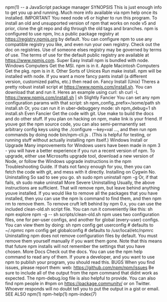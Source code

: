 npm(1) -- a JavaScript package manager SYNOPSIS This is just enough info to get you up and running. Much more info available via npm help once its installed. IMPORTANT You need node v6 or higher to run this program. To install an old and unsupported version of npm that works on node v5 and prior, clone the git repo and dig through the old tags and branches. npm is configured to use npm, Inc.s public package registry at https://registry.npmjs.org by default. You can configure npm to use any compatible registry you like, and even run your own registry. Check out the doc on registries. Use of someone elses registry may be governed by terms of use. The terms of use for the default public registry are available at https://www.npmjs.com. Super Easy Install npm is bundled with node. Windows Computers Get the MSI. npm is in it. Apple Macintosh Computers Get the pkg. npm is in it. Other Sorts of Unices Run make install. npm will be installed with node. If you want a more fancy pants install (a different version, customized paths, etc.) then read on. Fancy Install (Unix) Theres a pretty robust install script at https://www.npmjs.com/install.sh. You can download that and run it. Heres an example using curl: sh curl -L https://www.npmjs.com/install.sh | sh Slightly Fancier You can set any npm configuration params with that script: sh npm_config_prefix=/some/path sh install.sh Or, you can run it in uber-debuggery mode: sh npm_debug=1 sh install.sh Even Fancier Get the code with git. Use make to build the docs and do other stuff. If you plan on hacking on npm, make link is your friend. If youve got the npm source code, you can also semi-permanently set arbitrary config keys using the ./configure --key=val ..., and then run npm commands by doing node bin/npm-cli.js <command> <args>. (This is helpful for testing, or running stuff without actually installing npm itself.) Windows Install or Upgrade Many improvements for Windows users have been made in npm 3 - you will have a better experience if you run a recent version of npm. To upgrade, either use Microsofts upgrade tool, download a new version of Node, or follow the Windows upgrade instructions in the npm Troubleshooting Guide. If thats not fancy enough for you, then you can fetch the code with git, and mess with it directly. Installing on Cygwin No. Uninstalling So sad to see you go. sh sudo npm uninstall npm -g Or, if that fails, sh sudo make uninstall More Severe Uninstalling Usually, the above instructions are sufficient. That will remove npm, but leave behind anything youve installed. If you would like to remove all the packages that you have installed, then you can use the npm ls command to find them, and then npm rm to remove them. To remove cruft left behind by npm 0.x, you can use the included clean-old.sh script file. You can run it conveniently like this: sh npm explore npm -g -- sh scripts/clean-old.sh npm uses two configuration files, one for per-user configs, and another for global (every-user) configs. You can view them by doing: sh npm config get userconfig # defaults to ~/.npmrc npm config get globalconfig # defaults to /usr/local/etc/npmrc Uninstalling npm does not remove configuration files by default. You must remove them yourself manually if you want them gone. Note that this means that future npm installs will not remember the settings that you have chosen. More Docs Check out the docs. You can use the npm help command to read any of them. If youre a developer, and you want to use npm to publish your program, you should read this. BUGS When you find issues, please report them: web: https://github.com/npm/npm/issues Be sure to include all of the output from the npm command that didnt work as expected. The npm-debug.log file is also helpful to provide. You can also find npm people in #npm on https://package.community/ or on Twitter. Whoever responds will no doubt tell you to put the output in a gist or email. SEE ALSO npm(1) npm-help(1) npm-index(7)